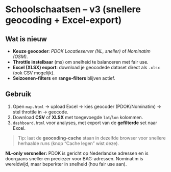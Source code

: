 # Schoolschaatsen – v3 (snellere geocoding + Excel-export)

## Wat is nieuw
- **Keuze geocoder**: *PDOK Locatieserver (NL, sneller)* of *Nominatim (OSM)*.
- **Throttle instelbaar** (ms) om snelheid te balanceren met fair use.
- **Excel (XLSX) export**: download je geocodede dataset direct als `.xlsx` (ook CSV mogelijk).
- **Seizoenen-filters** en **range-filters** blijven actief.

## Gebruik
1. Open `map.html` → upload Excel → kies geocoder (PDOK/Nominatim) → stel throttle in → geocode.
2. Download **CSV** of **XLSX** met toegevoegde `lat`/`lon` kolommen.
3. `dashboard.html` voor analyses, met export van de **gefilterde** set naar Excel.

> Tip: laat de **geocoding-cache** staan in dezelfde browser voor snellere herhaalde runs (knop “Cache legen” wist deze).

**NL-only versneller:** PDOK is gericht op Nederlandse adressen en is doorgaans sneller en preciezer voor BAG-adressen. Nominatim is wereldwijd, maar beperkter in snelheid (hou fair use aan).
